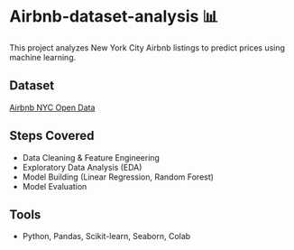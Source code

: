 # Airbnb-dataset-analysis 📊

This project analyzes New York City Airbnb listings to predict prices using machine learning.

## Dataset
[Airbnb NYC Open Data](https://www.kaggle.com/datasets/dgomonov/new-york-city-airbnb-open-data)

## Steps Covered
- Data Cleaning & Feature Engineering
- Exploratory Data Analysis (EDA)
- Model Building (Linear Regression, Random Forest)
- Model Evaluation

## Tools
- Python, Pandas, Scikit-learn, Seaborn, Colab
